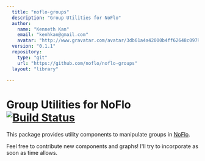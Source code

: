 ```yaml
---
  title: "noflo-groups"
  description: "Group Utilities for NoFlo"
  author: 
    name: "Kenneth Kan"
    email: "kenhkan@gmail.com"
    avatar: "http://www.gravatar.com/avatar/3db61a4a42000b4ff62648c0979e8920?s=23"
  version: "0.1.1"
  repository: 
    type: "git"
    url: "https://github.com/noflo/noflo-groups"
  layout: "library"

---
```

Group Utilities for NoFlo [![Build Status](https://secure.travis-ci.org/noflo/noflo-groups.png?branch=master)](https://travis-ci.org/noflo/noflo-groups)
===============================

This package provides utility components to manipulate groups in
[NoFlo](http://noflojs.org/).

Feel free to contribute new components and graphs! I'll try to
incorporate as soon as time allows.
